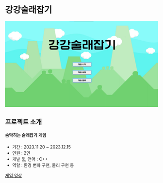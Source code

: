 # 강강술래잡기
![Alt text](./gg_title.png)

## 프로젝트 소개 

#### 숨막히는 술래잡기 게임

* 기간 : 2023.11.20 ~ 2023.12.15
* 인원 : 2인
* 개발 툴, 언어 : C++
* 역할 : 환경 변화 구현, 물리 구현 등

[게임 영상](https://youtu.be/uVuEVd4Rxr8)
